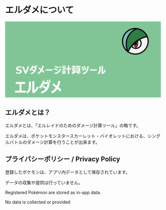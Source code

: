 # エルダメについて

![icon](icon.png)

## エルダメとは？

エルダメとは、「エルレイドのためのダメージ計算ツール」の略です。

エルダメは、ポケットモンスタースカーレット・バイオレットにおける、シングルバトルのダメージ計算を行うことが出来ます。

## プライバシーポリシー / Privacy Policy

登録したポケモンは、アプリ内データとして保存されています。

データの収集や提供は行っていません。

Registered Pokémon are stored as in-app data.

No data is collected or provided

